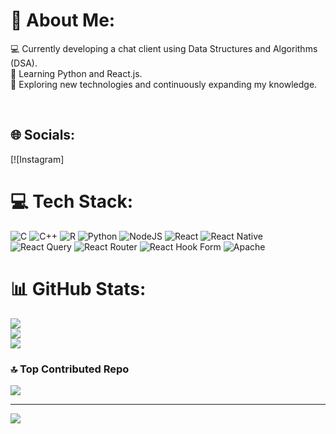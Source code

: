# 💫 About Me:
💻 Currently developing a chat client using Data Structures and Algorithms (DSA).<br>
🌱 Learning Python and React.js.<br>
🚀 Exploring new technologies and continuously expanding my knowledge.<br>

<br>


## 🌐 Socials:
[![Instagram]

# 💻 Tech Stack:
![C](https://img.shields.io/badge/c-%2300599C.svg?style=flat&logo=c&logoColor=white) ![C++](https://img.shields.io/badge/c++-%2300599C.svg?style=flat&logo=c%2B%2B&logoColor=white) ![R](https://img.shields.io/badge/r-%23276DC3.svg?style=flat&logo=r&logoColor=white) ![Python](https://img.shields.io/badge/python-3670A0?style=flat&logo=python&logoColor=ffdd54) ![NodeJS](https://img.shields.io/badge/node.js-6DA55F?style=flat&logo=node.js&logoColor=white) ![React](https://img.shields.io/badge/react-%2320232a.svg?style=flat&logo=react&logoColor=%2361DAFB) ![React Native](https://img.shields.io/badge/react_native-%2320232a.svg?style=flat&logo=react&logoColor=%2361DAFB) ![React Query](https://img.shields.io/badge/-React%20Query-FF4154?style=flat&logo=react%20query&logoColor=white) ![React Router](https://img.shields.io/badge/React_Router-CA4245?style=flat&logo=react-router&logoColor=white) ![React Hook Form](https://img.shields.io/badge/React%20Hook%20Form-%23EC5990.svg?style=flat&logo=reacthookform&logoColor=white) ![Apache](https://img.shields.io/badge/apache-%23D42029.svg?style=flat&logo=apache&logoColor=white)
# 📊 GitHub Stats:
![](https://github-readme-stats.vercel.app/api?username=tanishq-33&theme=github_dark&hide_border=false&include_all_commits=false&count_private=true)<br/>
![](https://github-readme-streak-stats.herokuapp.com/?user=tanishq-33&theme=github_dark&hide_border=false)<br/>
![](https://github-readme-stats.vercel.app/api/top-langs/?username=tanishq-33&theme=github_dark&hide_border=false&include_all_commits=false&count_private=true&layout=compact)

### 🔝 Top Contributed Repo
![](https://github-contributor-stats.vercel.app/api?username=tanishq-33&limit=5&theme=dark&combine_all_yearly_contributions=true)

---
[![](https://visitcount.itsvg.in/api?id=tanishq-33&icon=0&color=0)](https://visitcount.itsvg.in)

<!-- Proudly created with GPRM ( https://gprm.itsvg.in ) -->
